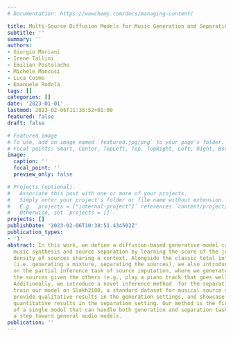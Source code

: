 ```yaml
---
# Documentation: https://wowchemy.com/docs/managing-content/

title: Multi-Source Diffusion Models for Music Generation and Separation
subtitle: ''
summary: ''
authors:
- Giorgio Mariani
- Irene Tallini
- Emilian Postolache
- Michele Mancusi
- Luca Cosmo
- Emanuele Rodolà
tags: []
categories: []
date: '2023-01-01'
lastmod: 2023-02-06T11:38:52+01:00
featured: false
draft: false

# Featured image
# To use, add an image named `featured.jpg/png` to your page's folder.
# Focal points: Smart, Center, TopLeft, Top, TopRight, Left, Right, BottomLeft, Bottom, BottomRight.
image:
  caption: ''
  focal_point: ''
  preview_only: false

# Projects (optional).
#   Associate this post with one or more of your projects.
#   Simply enter your project's folder or file name without extension.
#   E.g. `projects = ["internal-project"]` references `content/project/deep-learning/index.md`.
#   Otherwise, set `projects = []`.
projects: []
publishDate: '2023-02-06T10:38:51.434502Z'
publication_types:
- '1'
abstract: In this work, we define a diffusion-based generative model capable of both
  music synthesis and source separation by learning the score of the joint probability
  density of sources sharing a context. Alongside the classic total inference tasks
  (i.e. generating a mixture, separating the sources), we also introduce and experiment
  on the partial inference task of source imputation, where we generate a subset of
  the sources given the others (e.g., play a piano track that goes well with the drums).
  Additionally, we introduce a novel inference method  for the separation task. We
  train our model on Slakh2100, a standard dataset for musical source separation,
  provide qualitative results in the generation settings, and showcase competitive
  quantitative results in the separation setting. Our method is the first example
  of a single model that can handle both generation and separation tasks, thus representing
  a step toward general audio models.
publication: ''
---
```

